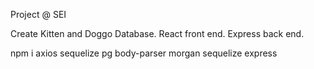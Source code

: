 Project @ SEI

Create Kitten and Doggo Database.
React front end. Express back end.

npm i
axios
sequelize 
pg
body-parser
morgan
sequelize
express
